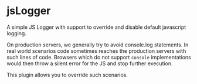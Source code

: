 jsLogger
========

A simple JS Logger with support to override and disable default javascript logging.

On production servers, we generally try to avoid console.log statements. In real world scenarios code sometimes reaches the production servers with such lines of code. Browsers which do not support `console` implementations would then throw a silent error for the JS and stop further execution.

This plugin allows you to override such scenarios.
